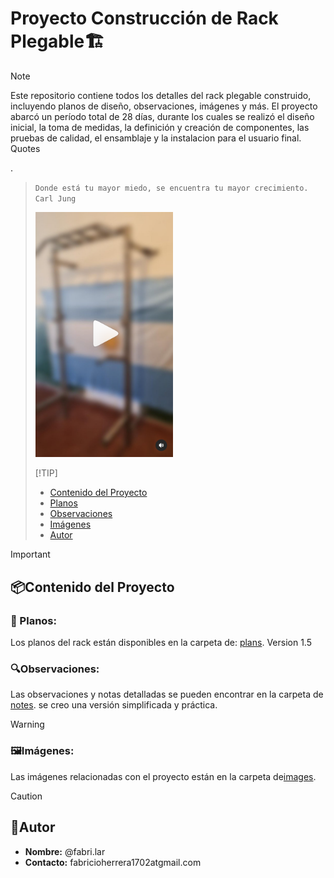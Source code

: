 
 
# Proyecto Construcción de Rack Plegable🏗️

> [!NOTE]
> Este repositorio contiene todos los detalles del rack plegable construido, incluyendo planos de diseño, observaciones, imágenes y más. El proyecto abarcó un período total de 28 días, durante los cuales se realizó el diseño inicial, la toma de medidas, la definición y creación de componentes, las pruebas de calidad, el ensamblaje y la instalacion para el usuario final.
> Quotes
 

    


>

>
> 
 
   


> 
 
.
> `Donde está tu mayor miedo, se encuentra tu mayor crecimiento. Carl Jung`
>
> <a href="https://www.instagram.com/reel/C8SmRuKOeO0/">
>    <img src="./images/preview_rack1.png" alt="Vista Previa del Video" width="220">
> </a>
>
> [!TIP]
> - [Contenido del Proyecto](#contenido-del-proyecto)
> - [Planos](#planos)
> - [Observaciones](#observaciones)
> - [Imágenes](#imágenes)
> - [Autor](#autor)

>[!IMPORTANT]
> ## 📦Contenido del Proyecto
>
> ### 📐 Planos: 
> Los planos del rack están disponibles en la carpeta de: [plans](./plans). Version 1.5
>
> ### 🔍Observaciones: 
>  Las observaciones y notas detalladas se pueden encontrar en la carpeta de [notes](./notes).
se creo una versión simplificada y práctica. 

> [!Warning]
> ### 🖼Imágenes:
>  Las imágenes relacionadas con el proyecto están en la carpeta de[images](./images).

> [!Caution]
> ## 👤Autor
>- **Nombre:** @fabri.lar
>- **Contacto:** fabricioherrera1702atgmail.com
